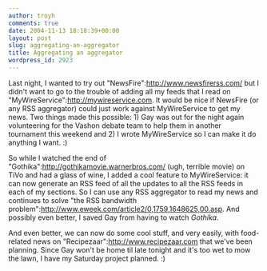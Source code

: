 ```yaml
---
author: troyh
comments: true
date: 2004-11-13 18:18:39+00:00
layout: post
slug: aggregating-an-aggregator
title: Aggregating an aggregator
wordpress_id: 2923
---
```


Last night, I wanted to try out "NewsFire":http://www.newsfirerss.com/ but I didn't want to go to the trouble of adding all my feeds that I read on "MyWireService":http://mywireservice.com. It would be nice if NewsFire (or any RSS aggregator) could just work against MyWireService to get my news. Two things made this possible: 1) Gay was out for the night again volunteering for the Vashon debate team to help them in another tournament this weekend and 2) I wrote MyWireService so I can make it do anything I want. :)

So while I watched the end of "Gothika":http://gothikamovie.warnerbros.com/ (ugh, terrible movie) on TiVo and had a glass of wine, I added a cool feature to MyWireService: it can now generate an RSS feed of all the updates to all the RSS feeds in each of my sections. So I can use any RSS aggregator to read my news and continues to solve "the RSS bandwidth problem":http://www.eweek.com/article2/0,1759,1648625,00.asp. And possibly even better, I saved Gay from having to watch _Gothika_.

And even better, we can now do some cool stuff, and very easily, with food-related news on "Recipezaar":http://www.recipezaar.com that we've been planning. Since Gay won't be home til late tonight and it's too wet to mow the lawn, I have my Saturday project planned. :)
